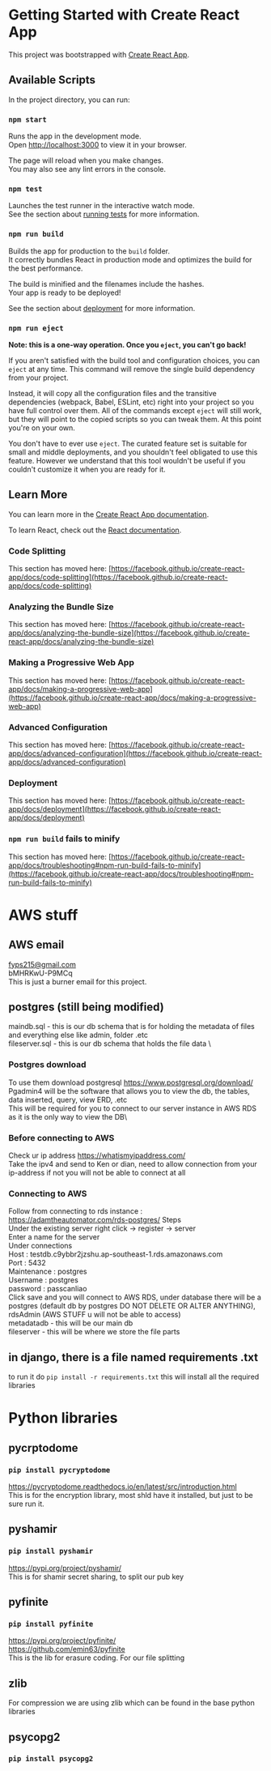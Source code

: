 # Getting Started with Create React App

This project was bootstrapped with [Create React App](https://github.com/facebook/create-react-app).

## Available Scripts

In the project directory, you can run:

### `npm start`

Runs the app in the development mode.\
Open [http://localhost:3000](http://localhost:3000) to view it in your browser.

The page will reload when you make changes.\
You may also see any lint errors in the console.

### `npm test`

Launches the test runner in the interactive watch mode.\
See the section about [running tests](https://facebook.github.io/create-react-app/docs/running-tests) for more information.

### `npm run build`

Builds the app for production to the `build` folder.\
It correctly bundles React in production mode and optimizes the build for the best performance.

The build is minified and the filenames include the hashes.\
Your app is ready to be deployed!

See the section about [deployment](https://facebook.github.io/create-react-app/docs/deployment) for more information.

### `npm run eject`

**Note: this is a one-way operation. Once you `eject`, you can't go back!**

If you aren't satisfied with the build tool and configuration choices, you can `eject` at any time. This command will remove the single build dependency from your project.

Instead, it will copy all the configuration files and the transitive dependencies (webpack, Babel, ESLint, etc) right into your project so you have full control over them. All of the commands except `eject` will still work, but they will point to the copied scripts so you can tweak them. At this point you're on your own.

You don't have to ever use `eject`. The curated feature set is suitable for small and middle deployments, and you shouldn't feel obligated to use this feature. However we understand that this tool wouldn't be useful if you couldn't customize it when you are ready for it.

## Learn More

You can learn more in the [Create React App documentation](https://facebook.github.io/create-react-app/docs/getting-started).

To learn React, check out the [React documentation](https://reactjs.org/).

### Code Splitting

This section has moved here: [https://facebook.github.io/create-react-app/docs/code-splitting](https://facebook.github.io/create-react-app/docs/code-splitting)

### Analyzing the Bundle Size

This section has moved here: [https://facebook.github.io/create-react-app/docs/analyzing-the-bundle-size](https://facebook.github.io/create-react-app/docs/analyzing-the-bundle-size)

### Making a Progressive Web App

This section has moved here: [https://facebook.github.io/create-react-app/docs/making-a-progressive-web-app](https://facebook.github.io/create-react-app/docs/making-a-progressive-web-app)

### Advanced Configuration

This section has moved here: [https://facebook.github.io/create-react-app/docs/advanced-configuration](https://facebook.github.io/create-react-app/docs/advanced-configuration)

### Deployment

This section has moved here: [https://facebook.github.io/create-react-app/docs/deployment](https://facebook.github.io/create-react-app/docs/deployment)

### `npm run build` fails to minify

This section has moved here: [https://facebook.github.io/create-react-app/docs/troubleshooting#npm-run-build-fails-to-minify](https://facebook.github.io/create-react-app/docs/troubleshooting#npm-run-build-fails-to-minify)

# AWS stuff
## AWS email
fyps215@gmail.com \
bMHRKwU-P9MCq \
This is just a burner email for this project.
## postgres (still being modified)
maindb.sql - this is our db schema that is for holding the metadata of files and everything else like admin, folder .etc \
fileserver.sql - this is our db schema that holds the file data \
### Postgres download
To use them download postgresql https://www.postgresql.org/download/ \
Pgadmin4 will be the software that allows you to view the db, the tables, data inserted, query, view ERD, .etc \
This will be required for you to connect to our server instance in AWS RDS as it is the only way to view the DB\ 
### Before connecting to AWS 
Check ur ip address  https://whatismyipaddress.com/  \
Take the ipv4 and send to Ken or dian, need to allow connection from your ip-address if not you will not be able to connect at all 
### Connecting to AWS 
Follow from connecting to rds instance : https://adamtheautomator.com/rds-postgres/
Steps \
Under the existing server right click -> register -> server \
Enter a name for the server  
Under connections \
Host : testdb.c9ybbr2jzshu.ap-southeast-1.rds.amazonaws.com    
Port : 5432 \
Maintenance : postgres \
Username : postgres \
password : passcanliao \
Click save and you will connect to AWS RDS, under database there will be a postgres (default db by postgres DO NOT DELETE OR ALTER ANYTHING), rdsAdmin (AWS STUFF u will not be able to access)   
metadatadb - this will be our main db \
fileserver - this will be where we store the file parts 

## in django, there is a file named requirements .txt 
to run it do `pip install -r requirements.txt` this will install all the required libraries


# Python libraries
## pycrptodome
### `pip install pycryptodome` 
https://pycryptodome.readthedocs.io/en/latest/src/introduction.html   \
This is for the encryption library, most shld have it installed, but just to be sure run it.

## pyshamir 
### `pip install pyshamir`
https://pypi.org/project/pyshamir/  \
This is for shamir secret sharing, to split our pub key

## pyfinite
### `pip install pyfinite`
https://pypi.org/project/pyfinite/  \
https://github.com/emin63/pyfinite   \
This is the lib for erasure coding. For our file splitting

## zlib 
For compression we are using zlib which can be found in the base python libraries 

## psycopg2
### `pip install psycopg2`
